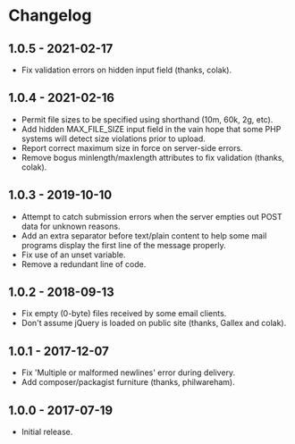 # Changelog

## 1.0.5 - 2021-02-17

* Fix validation errors on hidden input field (thanks, colak).

## 1.0.4 - 2021-02-16

* Permit file sizes to be specified using shorthand (10m, 60k, 2g, etc).
* Add hidden MAX_FILE_SIZE input field in the vain hope that some PHP systems will detect size violations prior to upload.
* Report correct maximum size in force on server-side errors.
* Remove bogus minlength/maxlength attributes to fix validation (thanks, colak).

## 1.0.3 - 2019-10-10

* Attempt to catch submission errors when the server empties out POST data for unknown reasons.
* Add an extra separator before text/plain content to help some mail programs display the first line of the message properly.
* Fix use of an unset variable.
* Remove a redundant line of code.

## 1.0.2 - 2018-09-13

* Fix empty (0-byte) files received by some email clients.
* Don't assume jQuery is loaded on public site (thanks, Gallex and colak).

## 1.0.1 - 2017-12-07

* Fix 'Multiple or malformed newlines' error during delivery.
* Add composer/packagist furniture (thanks, philwareham).

## 1.0.0 - 2017-07-19

* Initial release.
